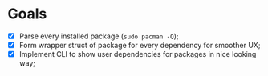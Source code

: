 # Goals

- [x] Parse every installed package (`sudo pacman -Q`);
- [x] Form wrapper struct of package for every dependency for smoother UX;
- [x] Implement CLI to show user dependencies for packages in nice looking way;
